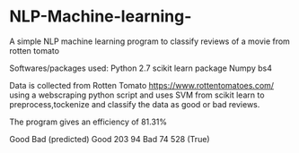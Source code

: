 # NLP-Machine-learning-
A simple NLP machine learning program to classify reviews of a movie from rotten tomato 


Softwares/packages used:
Python 2.7
scikit learn package
Numpy
bs4


Data is collected from Rotten Tomato https://www.rottentomatoes.com/ using a webscraping python script and uses SVM from scikit learn to preprocess,tockenize and classify the data as good or bad reviews.

The program gives an efficiency of 81.31%

   Good  Bad  (predicted)
Good 203  94
Bad  74   528
(True)
